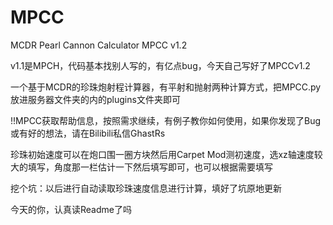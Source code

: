 # MPCC
MCDR Pearl Cannon Calculator
MPCC v1.2

v1.1是MPCH，代码基本找别人写的，有亿点bug，今天自己写好了MPCCv1.2

一个基于MCDR的珍珠炮射程计算器，有平射和抛射两种计算方式，把MPCC.py放进服务器文件夹的内的plugins文件夹即可

!!MPCC获取帮助信息，按照需求继续，有例子教你如何使用，如果你发现了Bug或有好的想法，请在Bilibili私信GhastRs

珍珠初始速度可以在炮口围一圈方块然后用Carpet Mod测初速度，选xz轴速度较大的填写，角度那一栏估计一下然后填写即可，也可以根据需要填写

挖个坑：以后进行自动读取珍珠速度信息进行计算，填好了坑原地更新

今天的你，认真读Readme了吗

